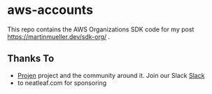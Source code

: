 # aws-accounts

This repo contains the AWS Organizations SDK code for my post https://martinmueller.dev/sdk-org/ .

## Thanks To

- [Projen](https://github.com/projen/projen) project and the community around it. Join our Slack [Slack](https://cdk-dev.slack.com)
- to neatleaf.com for sponsoring
